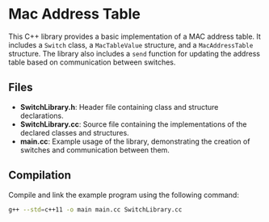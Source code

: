 # Mac Address Table

This C++ library provides a basic implementation of a MAC address table. It includes a `Switch` class, a `MacTableValue` structure, and a `MacAddressTable` structure. The library also includes a `send` function for updating the address table based on communication between switches.

## Files

- **SwitchLibrary.h**: Header file containing class and structure declarations.
- **SwitchLibrary.cc**: Source file containing the implementations of the declared classes and structures.
- **main.cc**: Example usage of the library, demonstrating the creation of switches and communication between them.

## Compilation

Compile and link the example program using the following command:

```bash
g++ --std=c++11 -o main main.cc SwitchLibrary.cc
```
